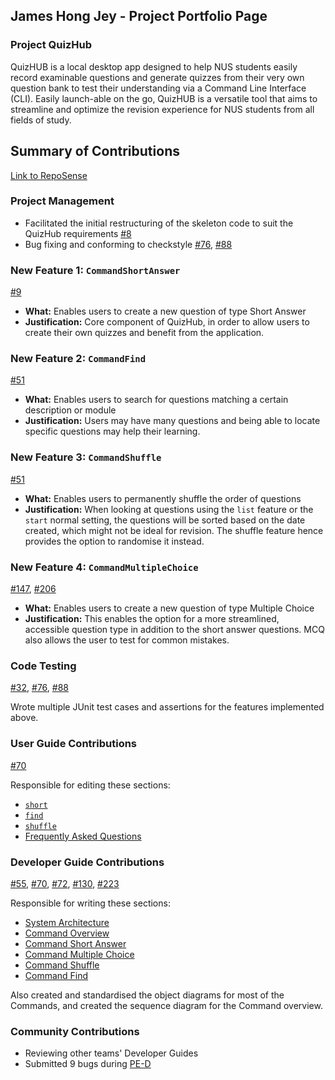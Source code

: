 ## James Hong Jey - Project Portfolio Page

### Project QuizHub
QuizHUB is a local desktop app designed to help NUS students easily record examinable questions and generate quizzes
from their very own question bank to test their understanding via a Command Line Interface (CLI). Easily launch-able
on the go, QuizHUB is a versatile tool that aims to streamline and optimize the revision experience for NUS students
from all fields of study.

## Summary of Contributions

[Link to RepoSense](https://nus-cs2113-ay2324s1.github.io/tp-dashboard/?search=&sort=groupTitle&sortWithin=title&timeframe=commit&mergegroup=&groupSelect=groupByRepos&breakdown=true&checkedFileTypes=docs~functional-code~test-code&since=2023-09-22&tabOpen=true&tabType=authorship&tabAuthor=James-Hong-Jey&tabRepo=AY2324S1-CS2113-W12-1%2Ftp%5Bmaster%5D&authorshipIsMergeGroup=false&authorshipFileTypes=docs~functional-code~test-code&authorshipIsBinaryFileTypeChecked=false&authorshipIsIgnoredFilesChecked=false())

### Project Management
* Facilitated the initial restructuring of the skeleton code to suit the QuizHub requirements
  [#8](https://github.com/AY2324S1-CS2113-W12-1/tp/pull/8)
* Bug fixing and conforming to checkstyle
  [#76](https://github.com/AY2324S1-CS2113-W12-1/tp/pull/76),
  [#88](https://github.com/AY2324S1-CS2113-W12-1/tp/pull/88)

### New Feature 1: `CommandShortAnswer`
[#9](https://github.com/AY2324S1-CS2113-W12-1/tp/pull/9)

- **What:** Enables users to create a new question of type Short Answer
- **Justification:** Core component of QuizHub, in order to allow users to create 
their own quizzes and benefit from the application.

### New Feature 2: `CommandFind`
[#51](https://github.com/AY2324S1-CS2113-W12-1/tp/pull/51)

- **What:** Enables users to search for questions matching a certain description or module
- **Justification:** Users may have many questions and being able to locate specific questions
may help their learning.

<div style="page-break-after: always;"></div>

### New Feature 3: `CommandShuffle`
[#51](https://github.com/AY2324S1-CS2113-W12-1/tp/pull/51)

- **What:** Enables users to permanently shuffle the order of questions
- **Justification:** When looking at questions using the `list` feature or the `start` normal setting,
the questions will be sorted based on the date created, which might not be ideal for revision. 
The shuffle feature hence provides the option to randomise it instead.

### New Feature 4: `CommandMultipleChoice`
[#147](https://github.com/AY2324S1-CS2113-W12-1/tp/pull/147),
[#206](https://github.com/AY2324S1-CS2113-W12-1/tp/pull/206)

- **What:** Enables users to create a new question of type Multiple Choice
- **Justification:** This enables the option for a more streamlined, accessible question type
in addition to the short answer questions. MCQ also allows the user to test for common mistakes.


### Code Testing
[#32](https://github.com/AY2324S1-CS2113-W12-1/tp/pull/32),
[#76](https://github.com/AY2324S1-CS2113-W12-1/tp/pull/76),
[#88](https://github.com/AY2324S1-CS2113-W12-1/tp/pull/88)

Wrote multiple JUnit test cases and assertions for the features implemented above.

### User Guide Contributions
[#70](https://github.com/AY2324S1-CS2113-W12-1/tp/pull/70)

Responsible for editing these sections:
* [`short`](https://ay2324s1-cs2113-w12-1.github.io/tp/UserGuide.html#features)
* [`find`](https://ay2324s1-cs2113-w12-1.github.io/tp/UserGuide.html#features)
* [`shuffle`](https://ay2324s1-cs2113-w12-1.github.io/tp/UserGuide.html#features)
* [Frequently Asked Questions](https://ay2324s1-cs2113-w12-1.github.io/tp/UserGuide.html#faq)

<div style="page-break-after: always;"></div>

### Developer Guide Contributions 
[#55](https://github.com/AY2324S1-CS2113-W12-1/tp/pull/55),
[#70](https://github.com/AY2324S1-CS2113-W12-1/tp/pull/70),
[#72](https://github.com/AY2324S1-CS2113-W12-1/tp/pull/72),
[#130](https://github.com/AY2324S1-CS2113-W12-1/tp/pull/130),
[#223](https://github.com/AY2324S1-CS2113-W12-1/tp/pull/223)

Responsible for writing these sections:
* [System Architecture](https://ay2324s1-cs2113-w12-1.github.io/tp/DeveloperGuide.html#design--implementation)
* [Command Overview](https://ay2324s1-cs2113-w12-1.github.io/tp/DeveloperGuide.html#command-component)
* [Command Short Answer](https://ay2324s1-cs2113-w12-1.github.io/tp/DeveloperGuide.html#command-component)
* [Command Multiple Choice](https://ay2324s1-cs2113-w12-1.github.io/tp/DeveloperGuide.html#command-component)
* [Command Shuffle](https://ay2324s1-cs2113-w12-1.github.io/tp/DeveloperGuide.html#command-component)
* [Command Find](https://ay2324s1-cs2113-w12-1.github.io/tp/DeveloperGuide.html#command-component)

Also created and standardised the object diagrams for most of the Commands, 
and created the sequence diagram for the Command overview.

### Community Contributions
 * Reviewing other teams' Developer Guides 
 * Submitted 9 bugs during [PE-D](https://github.com/James-Hong-Jey/ped)